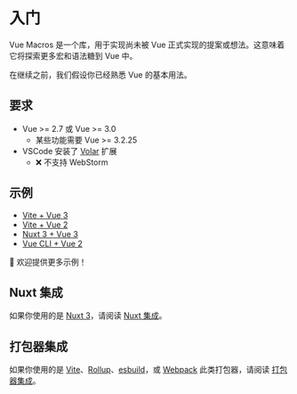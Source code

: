 # 入门

Vue Macros 是一个库，用于实现尚未被 Vue 正式实现的提案或想法。这意味着它将探索更多宏和语法糖到 Vue 中。

在继续之前，我们假设你已经熟悉 Vue 的基本用法。

## 要求

- Vue >= 2.7 或 Vue >= 3.0
  - 某些功能需要 Vue >= 3.2.25
- VSCode 安装了 [Volar](https://marketplace.visualstudio.com/items?itemName=Vue.volar) 扩展
  - ❌ 不支持 WebStorm

## 示例

- [Vite + Vue 3](https://github.com/sxzz/vue-macros/tree/main/playground/vue3)
- [Vite + Vue 2](https://github.com/sxzz/vue-macros/tree/main/playground/vue2)
- [Nuxt 3 + Vue 3](https://github.com/vue-macros/nuxt)
- [Vue CLI + Vue 2](https://github.com/vue-macros/vue2-vue-cli)

🌟 欢迎提供更多示例！

## Nuxt 集成

如果你使用的是 [Nuxt 3](https://nuxt.com/)，请阅读 [Nuxt 集成](./nuxt-integration.md)。

## 打包器集成

如果你使用的是 [Vite](https://vitejs.dev/)、[Rollup](https://rollupjs.org/)、[esbuild](https://esbuild.github.io/)，或 [Webpack](https://webpack.js.org/) 此类打包器，请阅读 [打包器集成](./bundler-integration.md)。
